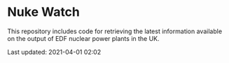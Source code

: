 # Nuke Watch

This repository includes code for retrieving the latest information available on the output of EDF nuclear power plants in the UK.

Last updated: 2021-04-01 02:02